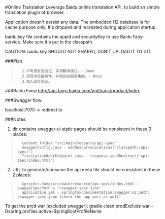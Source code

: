 #Online Translation
Leverage Baidu online translation API, to build an simple translation plugin of browser.

Application doesn't persist any data. The embedded H2 database is for cache purpose only. It's dropped and recreated during application startup.

baidu.key file contains the appid and securityKey to use Baidu Fanyi service. Make sure it's put in the classpath. 

CAUTION:
baidu.key SHOULD NOT SHARED, DON'T UPLOAD IT TO GIT.


###Plan:
>       1.不考虑安全验证，实现翻译接口。- Done
>       2.实现浏览器插件，并和后台服务集成。- Done
>       3.加入安全验证。

###Baidu Fanyi
http://api.fanyi.baidu.com/api/trans/product/index


###Swagger flow:

localhost:7070
    -> redirect to 

###Notes:  
1. dir contains swagger-ui static pages should be consistent in these 3 places: 
>       content folder "src/main/resource/api-spec"  
>       SwaggerConfig.java - addResourceLocations("classpath:/api-spec/")  
>       TranslationRestEndpoint.java - response.sendRedirect("api-spec/index.html")  

2. URL to generate/consume the api meta file should be consistent in these 2 places:
>       $project.home/src/main/resource/api-spec/index.html - swaggerSpecPath = '/swagger-spec.json'
>       application.yml - springfox:documentation:swagger:v2:path: /swagger-spec.json (check the app port as well)

To get the prod war (excluded swagger):
gradle clean prodExclude war -Dspring.profiles.active=$pringBootProfileName


